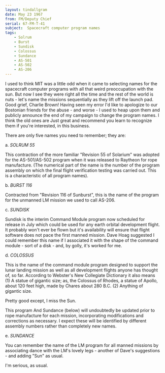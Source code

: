 ```yaml
---
layout: tindallgram
date: May 23 1967 
from: FM/Deputy Chief
serial: 67-FM-T-41
subject:  Spacecraft computer program names
tags:
    - Solrum
    - Burst
    - Sundisk
    - Colossus
    - Sundance
    - AS-501
    - AS-502
    - AS-206
---
```

I used to think MIT was a little odd when it came to selecting names for the 
spacecraft computer programs with all that weird preoccupation with the sun.
But now I see they were right all the time and the rest of the world is nuts - let's name the missions sequentially as they lift off the launch pad.
Good grief, Charlie Brown! Having seen my error I'd like to apologize to 
our Bostonian friends for the abuse - and worse - I used to heap upon them
and publicly announce the end of my campaign to change the program names. I 
think the old ones are Just great and recommend you learn to recognize them if you're interested, in this business.

There are only five names you need to remember; they are:

a. _SOLRUM 55_

This contraction of the more familiar "Revision 55 of Solarium" was
adopted for the AS-501/AS-502 program when it was released to Raytheon for
rope manufacture. (The numerical part of the name is the number of the
program assembly on which the final flight verification testing was carried 
out. This is a characteristic of all program names).

b. _BURST 116_

Contracted from "Revision 116 of Sunburst", this is the name of the program for the unmanned LM mission we used to call AS-206.

c. _SUNDISK_

Sundisk is the interim Command Module program now scheduled for release in July which could be used for any earth orbital development flight. 
It probably won't ever be flown but it's availability will ensure that flight 
software does not pace the first manned mission. Dave Hoag suggested I 
could remember this name if I associated it with the shape of the command 
module - sort of a disk - and, by golly, it's worked for me.

d. _COLOSSUS_

This is the name of the command module program designed to support the lunar landing mission as well as all development flights anyone has
thought of, so far. According to Webster's New Collegiate Dictionary it
also means (1) A statue of gigantic size; as, the Colossus of Rhodes, a
statue of Apollo, about 120 feet high, made by Chares about 280 B.C. 
(2) Anything of gigantic size.

Pretty good except, I miss the Sun.

This program And Sundance (below) will undoubtedly be updated prior to rope 
manufacture for each mission, incorporating modifications and corrections 
as necessary. I expect these will be identified by different assembly numbers 
rather than completely new names.

e. _SUNDANCE_

You can remember the name of the LM program for all manned missions
by associating dance with the LM's lovely legs - another of Dave's suggestions - 
and adding "Sun" as usual.

I'm serious, as usual.